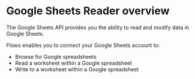 # Google Sheets Reader overview

The Google Sheets API provides you the ability to read and modify data in Google Sheets.

Flows enables you to connect your Google Sheets account to:

* Browse for Google spreadsheets
* Read a worksheet within a Google spreadsheet
* Write to a worksheet within a Google spreadsheet

